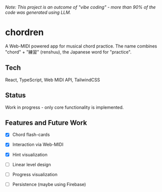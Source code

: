 *Note: This project is an outcome of "vibe coding" - more than 90% of the code was generated using LLM.*

# chordren

A Web-MIDI powered app for musical chord practice.
The name combines "chord" + "練習" (renshuu), the Japanese word for "practice".

## Tech
React, TypeScript, Web MIDI API, TailwindCSS

## Status
Work in progress - only core functionality is implemented.

## Features and Future Work
- [x] Chord flash-cards
- [x] Interaction via Web-MIDI
- [x] Hint visualization
- [ ] Linear level design
- [ ] Progress visualization
- [ ] Persistence (maybe using Firebase)

